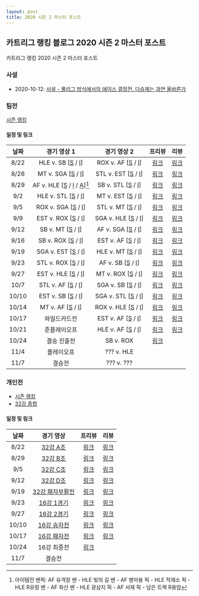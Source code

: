 ```yaml
---
layout: post
title: 2020 시즌 2 마스터 포스트
---
```


## 카트리그 랭킹 블로그 2020 시즌 2 마스터 포스트
카트리그 랭킹 2020 시즌 2 마스터 포스트

### 사설 

- 2020-10-12: [사설 - 풀리그 방식에서의 에이스 결정전. 다승제는 과연 올바른가](../ace-in-round-robin)

### 팀전 

[시즌 랭킹](../teams-t2020_2/)

#### 일정 및 링크

| 날짜 | 경기 영상 1 | 경기 영상 2 | 프리뷰 | 리뷰 | 
|:---:|:---:|:---:|:---:|:---:|
| 8/22 | HLE v. SB [[S](https://www.youtube.com/watch?v=THIXDxE65yc) / [I](https://www.youtube.com/watch?v=DOdZB1tFSJ0)] | ROX v. AF [[S](https://www.youtube.com/watch?v=_fS2FEr8_24) / [I](https://www.youtube.com/watch?v=hXVtO1tw-mY)] | [링크](../t2020-2-1-1-p) | [링크](../t2020-2-1-1) |
| 8/26 | MT v. SGA [[S](https://www.youtube.com/watch?v=mXyPeGzoHGQ) / [I](https://www.youtube.com/watch?v=Kbjd6p44Ljk)]| STL v. EST [[S](https://www.youtube.com/watch?v=2IoxGMJKwFM) / [I](https://www.youtube.com/watch?v=uMjQVqECC7s)] | [링크](../t2020-2-1-1-p) | [링크](../t2020-2-1-1) |
| 8/29 | AF v. HLE [[S](https://www.youtube.com/watch?v=gw0X65mEcY8) / [I](https://www.youtube.com/watch?v=2yHr5pS9Avc) / [A](https://www.youtube.com/watch?v=Dqf9r1av0UM)][^1] | SB v. STL [[S](https://www.youtube.com/watch?v=5LP60j8ynGg) / [I](https://www.youtube.com/watch?v=LodbLXJwqos)] | [링크](../t2020-2-1-2-p) | [링크](../t2020-2-1-2) |
| 9/2 | HLE v. STL [[S](https://www.youtube.com/watch?v=rgZG4FFFwLo) / [I](https://www.youtube.com/watch?v=luz8rhhL7RM)] | MT v. EST [[S](https://www.youtube.com/watch?v=EyITvsIw_40) / [I](https://www.youtube.com/watch?v=HI15Q9Qwv9c)] | [링크](../t2020-2-1-2-p) | [링크](../t2020-2-1-3) |
| 9/5 | ROX v. SGA [[S](https://www.youtube.com/watch?v=1rHcBg_H5Jk) / [I](https://www.youtube.com/watch?v=al9sLabJVbk)] | STL v. MT [[S](https://www.youtube.com/watch?v=JYMjvuDc2fY) / [I](https://www.youtube.com/watch?v=dV5QxfArJQQ)] | [링크](../t2020-2-1-3-p) | [링크](../t2020-2-1-4) |
| 9/9 | EST v. ROX [[S](https://www.youtube.com/watch?v=CJKjhzEpnU4) / [I](https://www.youtube.com/watch?v=088kqtiCHBA)] | SGA v. HLE [[S](https://www.youtube.com/watch?v=21LWHlwprsI) / [I](https://www.youtube.com/watch?v=o0fLOUJfA-4)] | [링크](../t2020-2-1-3-p) | [링크](../t2020-2-1-5) |
| 9/12 | SB v. MT [[S](https://www.youtube.com/watch?v=ucTqyNTQV0k) / [I](https://www.youtube.com/watch?v=qryUPRsYo6Q)] | AF v. SGA [[S](https://www.youtube.com/watch?v=-fg5WYwqcws) / [I](https://www.youtube.com/watch?v=eOeapFvKzbg)] | [링크](../t2020-2-1-4-p) | [링크](../t2020-2-1-6) |
| 9/16 | SB v. ROX [[S](https://www.youtube.com/watch?v=qAtIZ3bHVWM) / [I](https://www.youtube.com/watch?v=K2j2cM1kOd8)] | EST v. AF [[S](https://www.youtube.com/watch?v=MNRzj93M0BY) / [I](https://www.youtube.com/watch?v=lA3yAF6d6c4)] | [링크](../t2020-2-1-4-p) | [링크](../t2020-2-1-7) |
| 9/19 | SGA v. EST [[S](https://www.youtube.com/watch?v=LASJktFYs2U) / [I](https://www.youtube.com/watch?v=XUk1Smxk5CU)] | HLE v. MT [[S](https://www.youtube.com/watch?v=ClHBVo3NUaI) / [I](https://www.youtube.com/watch?v=s-s9oNrVk0g)] | [링크](../t2020-2-1-5-p) | [링크](../t2020-2-1-8) |
| 9/23 | STL v. ROX [[S](https://www.youtube.com/watch?v=9clJ5ZOYLxs) / [I](https://www.youtube.com/watch?v=A8yzRdjA_CI)] | AF v. SB [[S](https://www.youtube.com/watch?v=dw-0uMVGaxM) / [I](https://www.youtube.com/watch?v=8qi0KXrBAww&t=1054s)] | [링크](../t2020-2-1-5-p) | [링크](../t2020-2-1-9) |
| 9/27 | EST v. HLE [[S](https://www.youtube.com/watch?v=tEhJXGbsWxA) / [I](https://www.youtube.com/watch?v=VhbGLdBT_pY)] | MT v. ROX [[S](https://www.youtube.com/watch?v=RNs_mEIsm0o) / [I](https://www.youtube.com/watch?v=dGhCXwDiv4A)] | [링크](../t2020-2-1-6-p) | [링크](../t2020-2-1-10)|
| 10/7 | STL v. AF [[S](https://www.youtube.com/watch?v=oRONq8BruVk) / [I](https://www.youtube.com/watch?v=fvtkcYNrtwY)] | SGA v. SB [[S](https://www.youtube.com/watch?v=WpGdP8ilA7c) / [I](https://www.youtube.com/watch?v=7O9Gd17_KS8)] | [링크](../t2020-2-1-6-p) | [링크](../t2020-2-1-11) |
| 10/10 | EST v. SB [[S](https://www.youtube.com/watch?v=L5YK3RyS45M) / [I](https://www.youtube.com/watch?v=OSsBGUDBwYc)] | SGA v. STL [[S](https://www.youtube.com/watch?v=WxFvDiZKXTU) / [I](https://www.youtube.com/watch?v=lW0NRZdRPRQ)] | [링크](../t2020-2-1-7-p) | [링크](../t2020-2-1-12) |
| 10/14 | MT v. AF [[S](https://www.youtube.com/watch?v=uE0wSls7O0o) / [I](https://www.youtube.com/watch?v=lqq992hZDC8)] | ROX v. HLE [[S](https://www.youtube.com/watch?v=ThJhj9HaH-U) / [I](https://www.youtube.com/watch?v=mw-k5qY8y4A)] | [링크](../t2020-2-1-7-p) | [링크](../t2020-2-1-13) |
| 10/17 | 와일드카드전 | EST v. AF [[S](https://www.youtube.com/watch?v=D-M3qVICbyI) / [I](https://www.youtube.com/watch?v=SrGSnHdjCOM)] | [링크](../t2020-2-2-1-p) | [링크](../t2020-2-2-1) |
| 10/21 | 준플레이오프 | HLE v. AF [[S](https://www.youtube.com/watch?v=oqSGnhVHC10) / [I](https://www.youtube.com/watch?v=OZJE_EgUWIQ)] | [링크](../t2020-2-3-1-p) | [링크](../t2020-2-3-1) |
| 10/24 | 결승 진출전 | SB v. ROX | [링크](../t2020-2-3-2-p) | |
| 11/4 | 플레이오프 | ??? v. HLE | | |
| 11/7 | 결승전 | ??? v. ??? | | |

[^1]: 아이템전 밴픽: AF 유격장 밴 - HLE 빛의 길 밴 - AF 병마용 픽 - HLE 적재소 픽 - HLE R유령 밴 - AF 화산 밴 - HLE 광삼지 픽 - AF 서재 픽 - 남은 트랙 R용암

### 개인전 

- [시즌 랭킹](../singles-s2020_2)
- [32강 종합](../s2020-2-1)

#### 일정 및 링크

| 날짜 | 경기 영상 | 프리뷰 | 리뷰 | 
|:---:|:---:|:---:|:---:|
| 8/22 | [32강 A조](https://www.youtube.com/watch?v=kt9QeJdGNGw) | [링크](../s2020-2-1-1-p) | [링크](../s2020-2-1-1) |
| 8/29 | [32강 B조](https://www.youtube.com/watch?v=Ke3NLSID4VU) | [링크](../s2020-2-1-2-p) | [링크](../s2020-2-1-2) |
| 9/5 | [32강 C조](https://www.youtube.com/watch?v=LGPAfj7JozY) | [링크](../s2020-2-1-3-p) | [링크](../s2020-2-1-3) |
| 9/12 | [32강 D조](https://www.youtube.com/watch?v=_ULOll-qY70) | [링크](../s2020-2-1-4-p) | [링크](../s2020-2-1-4) |
| 9/19 | [32강 패자부활전](https://www.youtube.com/watch?v=wvjvsQSFEdU) | [링크](../s2020-2-2-1-p) | [링크](../s2020-2-2-1) |
| 9/23 | [16강 1경기](https://www.youtube.com/watch?v=fUFcdDRbymQ) | [링크](../s2020-2-3-1-p) | [링크](../s2020-2-3-1) |
| 9/27 | [16강 2경기](https://www.youtube.com/watch?v=ySGy-08cobk) | [링크](../s2020-2-3-2-p) | [링크](../s2020-2-3-2) |
| 10/10 | [16강 승자전](https://www.youtube.com/watch?v=v28Q1v4cTNQ&t=1642s) | [링크](../s2020-2-4-1-p) | [링크](../s2020-2-4-1) |
| 10/17 | [16강 패자전](https://www.youtube.com/watch?v=fmLU5hMkuXw) | [링크](../s2020-2-4-2-p) | [링크](../s2020-2-4-2) |
| 10/24 | 16강 최종전 | [링크](../s2020-2-5-1-p) | |
| 11/7 | 결승전 | | |
